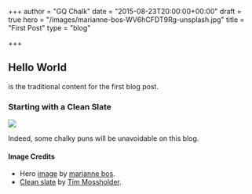 +++
author = "GQ Chalk"
date = "2015-08-23T20:00:00+00:00"
draft = true
hero = "/images/marianne-bos-WV6hCFDT9Rg-unsplash.jpg"
title = "First Post"
type = "blog"

+++
## Hello World

is the traditional content for the first blog post.

### Starting with a Clean Slate

![](/images/tim-mossholder-_YwD-QZMW8c-unsplash.jpg)

Indeed, some chalky puns will be unavoidable on this blog.

#### Image Credits

* Hero [image](https://unsplash.com/photos/WV6hCFDT9Rg "1 sign on a wall") by [marianne bos](https://unsplash.com/@mariannebos).
* [Clean slate](https://unsplash.com/photos/_YwD-QZMW8c) by [Tim Mossholder](https://unsplash.com/@timmossholder).